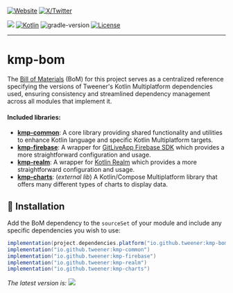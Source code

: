 [![Website](https://img.shields.io/badge/Author-vivienmahe.com-orange)](https://vivienmahe.com/)
[![X/Twitter](https://img.shields.io/twitter/follow/VivienMahe)](https://twitter.com/VivienMahe)

[![](https://img.shields.io/maven-metadata/v?metadataUrl=https%3A%2F%2Fs01.oss.sonatype.org%2Fservice%2Flocal%2Frepo_groups%2Fpublic%2Fcontent%2Fio%2Fgithub%2Ftweener%2Fkmp-bom%2Fmaven-metadata.xml)](https://central.sonatype.com/artifact/io.github.tweener/kmp-bom)
[![Kotlin](https://img.shields.io/badge/kotlin-2.0.21-blue.svg?logo=kotlin)](http://kotlinlang.org)
![gradle-version](https://img.shields.io/badge/gradle-8.5.2-blue?logo=gradle)
[![License](https://img.shields.io/badge/License-Apache%202.0-green.svg)](https://opensource.org/licenses/Apache-2.0)

---

# kmp-bom

The [Bill of Materials](https://maven.apache.org/guides/introduction/introduction-to-dependency-mechanism.html#bill-of-materials-bom-poms) (BoM) for this project serves as a centralized reference specifying the versions of Tweener's Kotlin Multiplatform dependencies used, ensuring consistency and streamlined dependency management across all modules that implement it.

#### Included libraries:
- **[kmp-common](https://github.com/Tweener/kmp-bom/tree/main/kmp-common)**: A core library providing shared functionality and utilities to enhance Kotlin language and specific Kotlin Multiplatform targets.
- **[kmp-firebase](https://github.com/Tweener/kmp-bom/tree/main/kmp-firebase)**: A wrapper for [GitLiveApp Firebase SDK](https://github.com/GitLiveApp/firebase-kotlin-sdk) which provides a more straightforward configuration and usage.
- **[kmp-realm](https://github.com/Tweener/kmp-bom/tree/main/kmp-realm)**: A wrapper for [Kotlin Realm](https://github.com/realm/realm-kotlin) which provides a more straightforward configuration and usage.
- **[kmp-charts](https://github.com/Tweener/kmp-charts)**: (_external lib_) A Kotlin/Compose Multiplatform library that offers many different types of charts to display data.

## 💾 Installation

Add the BoM dependency to the `sourceSet` of your module and include any specific dependencies you wish to use:

```groovy
implementation(project.dependencies.platform("io.github.tweener:kmp-bom:$kmp-bom_version")) // Mandatory
implementation("io.github.tweener:kmp-common")
implementation("io.github.tweener:kmp-firebase")
implementation("io.github.tweener:kmp-realm")
implementation("io.github.tweener:kmp-charts")
```

_The latest version is: [![](https://img.shields.io/maven-metadata/v?metadataUrl=https%3A%2F%2Fs01.oss.sonatype.org%2Fservice%2Flocal%2Frepo_groups%2Fpublic%2Fcontent%2Fio%2Fgithub%2Ftweener%2Fkmp-bom%2Fmaven-metadata.xml)](https://central.sonatype.com/artifact/io.github.tweener/kmp-bom)_
